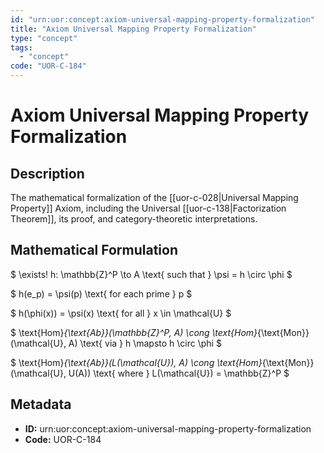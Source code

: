 ```yaml
---
id: "urn:uor:concept:axiom-universal-mapping-property-formalization"
title: "Axiom Universal Mapping Property Formalization"
type: "concept"
tags:
  - "concept"
code: "UOR-C-184"
---
```


# Axiom Universal Mapping Property Formalization

## Description

The mathematical formalization of the [[uor-c-028|Universal Mapping Property]] Axiom, including the Universal [[uor-c-138|Factorization Theorem]], its proof, and category-theoretic interpretations.

## Mathematical Formulation

$
\exists! h: \mathbb{Z}^P \to A \text{ such that } \psi = h \circ \phi
$

$
h(e_p) = \psi(p) \text{ for each prime } p
$

$
h(\phi(x)) = \psi(x) \text{ for all } x \in \mathcal{U}
$

$
\text{Hom}_{\text{Ab}}(\mathbb{Z}^P, A) \cong \text{Hom}_{\text{Mon}}(\mathcal{U}, A) \text{ via } h \mapsto h \circ \phi
$

$
\text{Hom}_{\text{Ab}}(L(\mathcal{U}), A) \cong \text{Hom}_{\text{Mon}}(\mathcal{U}, U(A)) \text{ where } L(\mathcal{U}) = \mathbb{Z}^P
$

## Metadata

- **ID:** urn:uor:concept:axiom-universal-mapping-property-formalization
- **Code:** UOR-C-184
